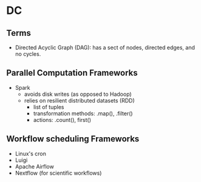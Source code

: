 # DC

## Terms
- Directed Acyclic Graph (DAG): has a sect of nodes, directed edges, and no cycles.

## Parallel Computation Frameworks
- Spark
  - avoids disk writes (as opposed to Hadoop)
  - relies on resilient distributed datasets (RDD)
    - list of tuples 
    - transformation methods: .map(), .filter()
    - actions: .count(), first()


## Workflow scheduling Frameworks
- Linux's cron
- Luigi
- Apache Airflow
- Nextflow (for scientific workflows)






